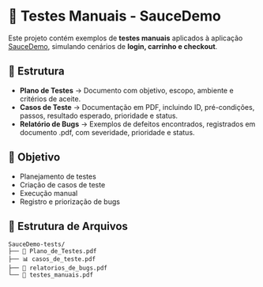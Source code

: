 # 🧪 Testes Manuais - SauceDemo

Este projeto contém exemplos de **testes manuais** aplicados à aplicação [SauceDemo](https://www.saucedemo.com/), simulando cenários de **login, carrinho e checkout**.

## 📂 Estrutura
- **Plano de Testes** → Documento com objetivo, escopo, ambiente e critérios de aceite.
- **Casos de Teste** → Documentação em PDF, incluindo ID, pré-condições, passos, resultado esperado, prioridade e status.
- **Relatório de Bugs** → Exemplos de defeitos encontrados, registrados em documento .pdf, com severidade, prioridade e status.

## 🎯 Objetivo
- Planejamento de testes
- Criação de casos de teste
- Execução manual
- Registro e priorização de bugs

## 📁 Estrutura de Arquivos
```
SauceDemo-tests/
├── 📄 Plano_de_Testes.pdf
├── 📊 casos_de_teste.pdf
├── 🐞 relatorios_de_bugs.pdf
└── 📑 testes_manuais.pdf
```

